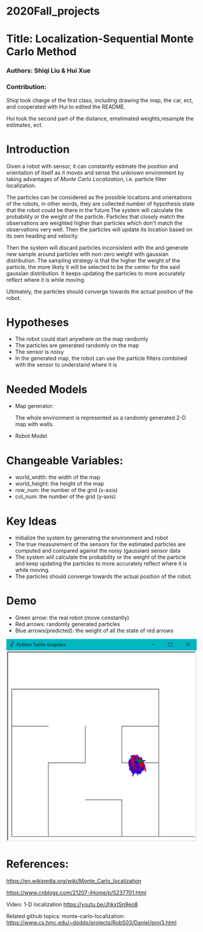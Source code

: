 # 2020Fall_projects

# Title: Localization-Sequential Monte Carlo Method

### Authors: Shiqi Liu & Hui Xue
### Contribution: 

Shiqi took charge of the first class, including drawing the map, the car, ect, and cooperated with Hui to edited the README. 

Hui took the second part of the distance, emstimated weights,resample the estimates, ect.
# Introduction

Given a robot with sensor, it can constantly estimate the position and orientation of itself as it moves and sense the unknown environment by taking advantages of *Monte Carlo Localization*, i.e. particle filter localization. 

The particles can be considered as the possible locations and orientations of the robots, in other words, they are collected number of hypothesis state that the robot could be there in the future.The system will calculate the probability or the weight of the particle. Particles that closely match the observations are weighted higher than particles which don't match the observations very well. Then the particles will update its location based on its own heading and velocity. 

Then the system will discard particles inconsistent with the and generate new sample around particles with non-zero weight with gaussian distribution. The sampling strategy is that the higher the weight of the particle, the more likely it will be selected to be the center for the said gaussian distribution. It keeps updating the particles to more accurately reflect where it is while moving. 

Ultimately, the particles should converge towards the actual position of the robot. 


# Hypotheses
- The robot could start anywhere on the map randomly
- The particles are generated randomly on the map
- The sensor is noisy
- In the generated map, the robot can use the particle filters combined with the sensor to understand where it is

# Needed Models
- Map generator:

  The whole environment is represented as a randomly generated 2-D map with walls.
- Robot Model

# Changeable Variables:
- world_width: the width of the map
- world_height: the height of the map
- row_num: the number of the grid (x-axis)
- col_num: the number of the grid (y-axis)
# Key Ideas
- Initialize the system by generating the environment and robot
- The true measurement of the sensors for the estimated particles are computed and compared against the noisy (gaussian) sensor data
- The system will calculate the probability or the weight of the particle and keep updating the particles to more accurately reflect where it is while moving. 
- The particles should converge towards the actual position of the robot. 

# Demo
- Green arrow: the real robot (move constantly)
- Red arrows: randomly generated particles
- Blue arrows(predicted): the weight of all the state of red arrows


![](https://github.com/huixue719/2020Fall_projects/blob/main/demo.png)

# References:
https://en.wikipedia.org/wiki/Monte_Carlo_localization

https://www.cnblogs.com/21207-iHome/p/5237701.html

Video: 1-D localization https://youtu.be/JhkxtSn9eo8 

Related github topics: monte-carlo-localization: https://www.cs.hmc.edu/~dodds/projects/RobS03/Daniel/proj3.html 
